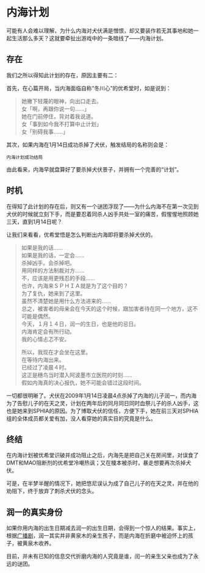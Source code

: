 # 内海计划

可能有人会难以理解，为什么内海对犬伏满是憎恨，却又要装作若无其事地和她一起生活那么多天？这就要牵扯出游戏中的一条暗线了——内海计划。

## 存在
我们之所以得知此计划的存在，原因主要有二：

首先，在心篇开局，当内海面临自称“冬川心”的优希堂时，如是说到：

>她撇下轻蔑的眼神，向出口走去。  
>女「啊，再跟你说一句……」  
>她在门前停住，背对着我说道。  
>女「事到如今我不打算中止计划」  
>女「别碍我事……」  

其次，如果内海在1月14日成功杀掉了犬伏，触发结局的名称则会是：

`内海计划成功结局`

由此看来，内海早就盘算好了要杀掉犬伏景子，并拥有一个完善的“计划”。

## 时机
在得知了此计划的存在后，则又有一个谜团浮现了——为什么内海不在第一次见到犬伏的时候就立刻下手，而是要忍着同杀人凶手共处一室的痛苦，假惺惺地照顾她三天，直到1月14日呢？

让我们来看看，优希堂悟是怎么判断出内海即将要杀掉犬伏的。

>如果是我的话……  
>如果是我的话，一定会……  
>杀掉凶手。会杀掉吧。  
>用同样的方法制裁对方……  
>不，应该是用更残忍的手段……  
>也许，内海来ＳＰＨＩＡ就是为了这个目的？  
>为了复仇，她来到了这里。  
>虽然不清楚她是用什么方法进来的……  
>总之，被害者的母亲会在今天的这个时候，跟加害者待在同一个地方，这不可能是偶然。  
>今天，１月１４日，润一的生日，也是他的忌日。  
>内海肯定会有所行动。  
>我的心情忐忑不安。  
>  
>所以，我现在才会坐在这里。  
>在等待内海出来。  
>已经过了凌晨４时。  
>这正是穗鸟当时潜入阿波墨市立医院的时刻……  
>假如内海真的决心报仇，她不可能会错过这段时间。  

一切都很明晰了。犬伏在2009年1月14日凌晨4点杀掉了内海的儿子润一，而内海为了告慰儿子的在天之灵，计划在两年后的同月同日同时血祭儿子的杀人凶手，这也是她来到SPHIA的原因。为了博取犬伏的信任，方便下手，她在前三天对SPHIA组的全体成员都关爱有加，没人看穿她的真实目的究竟是什么。

## 终结
在内海计划被优希堂识破并成功阻止之后，内海先是把自己关在房间里，对误食了DMT和MAO阻断剂的优希堂冷嘲热讽；又在榎本被杀时，暴走想要再次杀掉犬伏。

可是，在半梦半醒的情况下，她把悠尼误认为成了自己儿子的在天之灵，并在他的劝阻下，终于放弃了刺杀犬伏的念头。

## 润一的真实身份
如果你用内海的出生日期减去润一的出生日期，会得到一个惊人的结果。事实上，根据[广播剧](https://www.bilibili.com/video/BV1gR4y1R7gg)，润一其实并非黄泉木的亲生孩子，而是内海在折磨中被迫怀上的孩子，被黄泉木收养。

目前，并未有已知的信息交代折磨内海的人究竟是谁，闰一的亲生父亲也成为了永远的谜团。